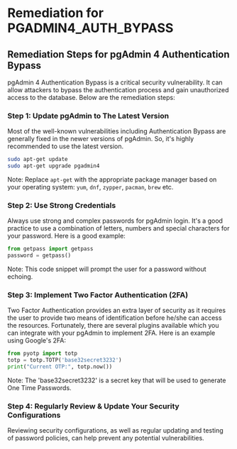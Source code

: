 # Remediation for PGADMIN4_AUTH_BYPASS

## Remediation Steps for pgAdmin 4 Authentication Bypass
pgAdmin 4 Authentication Bypass is a critical security vulnerability. It can allow attackers to bypass the authentication process and gain unauthorized access to the database. Below are the remediation steps:

### Step 1: Update pgAdmin to The Latest Version
Most of the well-known vulnerabilities including Authentication Bypass are generally fixed in the newer versions of pgAdmin. So, it's highly recommended to use the latest version.
```bash
sudo apt-get update
sudo apt-get upgrade pgadmin4
```
Note: Replace `apt-get` with the appropriate package manager based on your operating system: `yum`, `dnf`, `zypper`, `pacman`, `brew` etc. 

### Step 2: Use Strong Credentials
Always use strong and complex passwords for pgAdmin login. It's a good practice to use a combination of letters, numbers and special characters for your password. Here is a good example:
```python
from getpass import getpass
password = getpass()
```
Note: This code snippet will prompt the user for a password without echoing.

### Step 3: Implement Two Factor Authentication (2FA)
Two Factor Authentication provides an extra layer of security as it requires the user to provide two means of identification before he/she can access the resources.
Fortunately, there are several plugins available which you can integrate with your pgAdmin to implement 2FA. Here is an example using Google's 2FA:
```python
from pyotp import totp
totp = totp.TOTP('base32secret3232')
print("Current OTP:", totp.now())
```
Note: The 'base32secret3232' is a secret key that will be used to generate One Time Passwords.

### Step 4: Regularly Review & Update Your Security Configurations
Reviewing security configurations, as well as regular updating and testing of password policies, can help prevent any potential vulnerabilities.